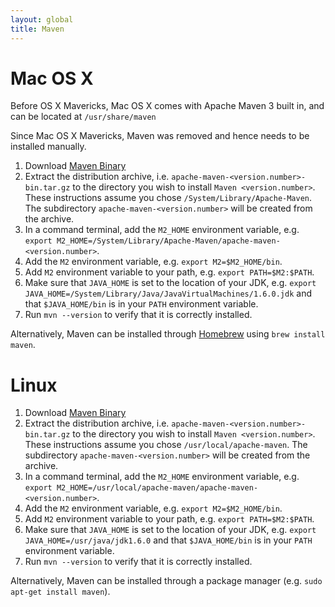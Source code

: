 ```yaml
---
layout: global
title: Maven
---
```


# Mac OS X

Before OS X Mavericks, Mac OS X comes with Apache Maven 3 built in, and can be located at
`/usr/share/maven`

Since Mac OS X Mavericks, Maven was removed and hence needs to be installed manually.

1.  Download [Maven Binary](http://maven.apache.org/download.cgi)
2.  Extract the distribution archive, i.e.
    `apache-maven-<version.number>-bin.tar.gz` to the directory you wish to install
    `Maven <version.number>`. These instructions assume you chose
    `/System/Library/Apache-Maven`. The subdirectory `apache-maven-<version.number>`
    will be created from the archive.
3.  In a command terminal, add the `M2_HOME` environment variable, e.g.
    `export M2_HOME=/System/Library/Apache-Maven/apache-maven-<version.number>`.
4.  Add the `M2` environment variable, e.g. `export M2=$M2_HOME/bin`.
5.  Add `M2` environment variable to your path, e.g.
    `export PATH=$M2:$PATH`.
6.  Make sure that `JAVA_HOME` is set to the location of your JDK, e.g.
    `export JAVA_HOME=/System/Library/Java/JavaVirtualMachines/1.6.0.jdk` and that `$JAVA_HOME/bin`
    is in your `PATH` environment variable.
7.  Run `mvn --version` to verify that it is correctly installed.

Alternatively, Maven can be installed through [Homebrew](http://brew.sh/) using `brew install maven`.

# Linux

1.  Download [Maven Binary](http://maven.apache.org/download.cgi)
2.  Extract the distribution archive, i.e.
    `apache-maven-<version.number>-bin.tar.gz` to the directory you wish to install
    `Maven <version.number>`. These instructions assume you chose
    `/usr/local/apache-maven`. The subdirectory `apache-maven-<version.number>`
    will be created from the archive.
3.  In a command terminal, add the `M2_HOME` environment variable, e.g.
    `export M2_HOME=/usr/local/apache-maven/apache-maven-<version.number>`.
4.  Add the `M2` environment variable, e.g. `export M2=$M2_HOME/bin`.
5.  Add `M2` environment variable to your path, e.g.
    `export PATH=$M2:$PATH`.
6.  Make sure that `JAVA_HOME` is set to the location of your JDK, e.g.
    `export JAVA_HOME=/usr/java/jdk1.6.0` and that `$JAVA_HOME/bin`
    is in your `PATH` environment variable.
7.  Run `mvn --version` to verify that it is correctly installed.

Alternatively, Maven can be installed through a package manager (e.g. `sudo apt-get install maven`).
